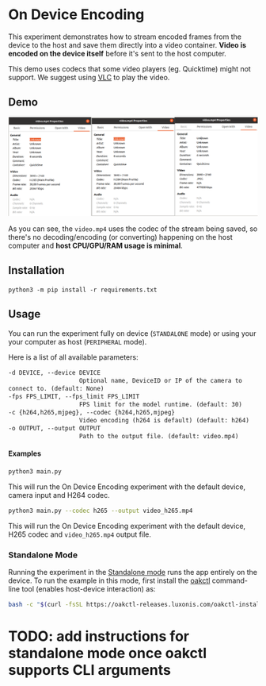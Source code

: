 # On Device Encoding

This experiment demonstrates how to stream encoded frames from the device to the host and save them directly into a video container. **Video is encoded on the device itself** before it's sent to the host computer.

This demo uses codecs that some video players (eg. Quicktime) might not support. We suggest using [VLC](https://www.videolan.org/vlc/) to play the video.

## Demo

![example](media/example.png)

As you can see, the `video.mp4` uses the codec of the stream being saved, so there's no decoding/encoding (or converting) happening on the host computer and **host CPU/GPU/RAM usage is minimal**.

## Installation

```
python3 -m pip install -r requirements.txt
```

## Usage

You can run the experiment fully on device (`STANDALONE` mode) or using your your computer as host (`PERIPHERAL` mode).

Here is a list of all available parameters:

```
-d DEVICE, --device DEVICE
                    Optional name, DeviceID or IP of the camera to connect to. (default: None)
-fps FPS_LIMIT, --fps_limit FPS_LIMIT
                    FPS limit for the model runtime. (default: 30)
-c {h264,h265,mjpeg}, --codec {h264,h265,mjpeg}
                    Video encoding (h264 is default) (default: h264)
-o OUTPUT, --output OUTPUT
                    Path to the output file. (default: video.mp4)
```

#### Examples

```bash
python3 main.py
```

This will run the On Device Encoding experiment with the default device, camera input and H264 codec.

```bash
python3 main.py --codec h265 --output video_h265.mp4
```

This will run the On Device Encoding experiment with the default device, H265 codec and `video_h265.mp4` output file.

### Standalone Mode

Running the experiment in the [Standalone mode](https://rvc4.docs.luxonis.com/software/depthai/standalone/) runs the app entirely on the device.
To run the example in this mode, first install the [oakctl](https://rvc4.docs.luxonis.com/software/tools/oakctl/) command-line tool (enables host-device interaction) as:

```bash
bash -c "$(curl -fsSL https://oakctl-releases.luxonis.com/oakctl-installer.sh)"
```

# TODO: add instructions for standalone mode once oakctl supports CLI arguments
